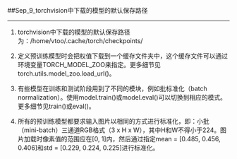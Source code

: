 ##Sep_9_torchvision中下载的模型的默认保存路径

----

1. torchvision中下载的模型的默认保存路径为：/home/vtoo/.cache/torch/checkpoints/

2. 定义预训练模型时会把权值下载到一个缓存文件夹中，这个缓存文件可以通过环境变量TORCH_MODEL_ZOO来指定。更多细节见torch.utils.model_zoo.load_url()。

3. 有些模型在训练和测试阶段用到了不同的模块，例如批标准化（batch normalization）。使用model.train()或model.eval()可以切换到相应的模式。更多细节见train()或eval()。

4. 所有的预训练模型都要求输入图片以相同的方式进行标准化，即：小批（mini-batch）三通道RGB格式（3 x H x W），其中H和W不得小于224。图片加载时像素值的范围应在[0, 1]内，然后通过指定mean = [0.485, 0.456, 0.406]和std = [0.229, 0.224, 0.225]进行标准化。